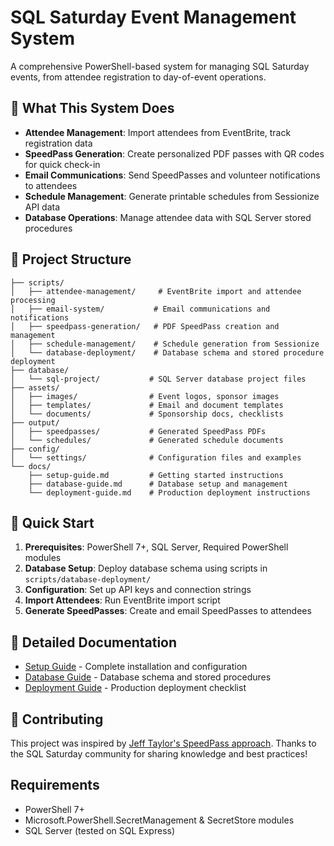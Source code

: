 # SQL Saturday Event Management System

A comprehensive PowerShell-based system for managing SQL Saturday events, from attendee registration to day-of-event operations.

## 🎯 What This System Does

- **Attendee Management**: Import attendees from EventBrite, track registration data
- **SpeedPass Generation**: Create personalized PDF passes with QR codes for quick check-in
- **Email Communications**: Send SpeedPasses and volunteer notifications to attendees
- **Schedule Management**: Generate printable schedules from Sessionize API data
- **Database Operations**: Manage attendee data with SQL Server stored procedures

## 📁 Project Structure

```
├── scripts/
│   ├── attendee-management/     # EventBrite import and attendee processing
│   ├── email-system/           # Email communications and notifications  
│   ├── speedpass-generation/   # PDF SpeedPass creation and management
│   ├── schedule-management/    # Schedule generation from Sessionize
│   └── database-deployment/    # Database schema and stored procedure deployment
├── database/
│   └── sql-project/           # SQL Server database project files
├── assets/
│   ├── images/                # Event logos, sponsor images
│   ├── templates/             # Email and document templates
│   └── documents/             # Sponsorship docs, checklists
├── output/
│   ├── speedpasses/           # Generated SpeedPass PDFs
│   └── schedules/             # Generated schedule documents
├── config/
│   └── settings/              # Configuration files and examples
└── docs/
    ├── setup-guide.md         # Getting started instructions
    ├── database-guide.md      # Database setup and management
    └── deployment-guide.md    # Production deployment instructions
```

## 🚀 Quick Start

1. **Prerequisites**: PowerShell 7+, SQL Server, Required PowerShell modules
2. **Database Setup**: Deploy database schema using scripts in `scripts/database-deployment/`
3. **Configuration**: Set up API keys and connection strings
4. **Import Attendees**: Run EventBrite import script
5. **Generate SpeedPasses**: Create and email SpeedPasses to attendees

## 📖 Detailed Documentation

- [Setup Guide](docs/setup-guide.md) - Complete installation and configuration
- [Database Guide](docs/database-guide.md) - Database schema and stored procedures  
- [Deployment Guide](docs/deployment-guide.md) - Production deployment checklist

## 🤝 Contributing

This project was inspired by [Jeff Taylor's SpeedPass approach](https://www.jefftaylor.io/post/speedpass). 
Thanks to the SQL Saturday community for sharing knowledge and best practices!

## Requirements

- PowerShell 7+
- Microsoft.PowerShell.SecretManagement & SecretStore modules
- SQL Server (tested on SQL Express)